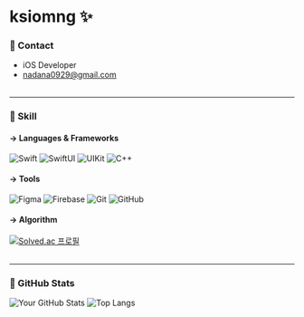 # ksiomng ✨
### 🌱 Contact
- iOS Developer
- nadana0929@gmail.com <br><br>

---
### 🌱 Skill
#### → Languages & Frameworks
![Swift](https://img.shields.io/badge/Swift-F05138?style=flat&logo=swift&logoColor=white)
![SwiftUI](https://img.shields.io/badge/SwiftUI-000000?style=flat&logo=swift&logoColor=white)
![UIKit](https://img.shields.io/badge/UIKit-2396F3?style=flat&logo=swift&logoColor=white)
![C++](https://img.shields.io/badge/C++-00599C?style=flat&logo=cplusplus&logoColor=white) <br>

#### → Tools
![Figma](https://img.shields.io/badge/Figma-E4405F?style=flat&logo=figma&logoColor=white)
![Firebase](https://img.shields.io/badge/Firebase-FFCA28?style=flat&logo=firebase&logoColor=white)
![Git](https://img.shields.io/badge/Git-F05032?style=flat&logo=git&logoColor=white)
![GitHub](https://img.shields.io/badge/GitHub-181717?style=flat&logo=github&logoColor=white) <br>

#### → Algorithm
[![Solved.ac 프로필](http://mazassumnida.wtf/api/v2/generate_badge?boj=nadana0929)](https://solved.ac/nadana0929)<br><br>

---
### 🌱 GitHub Stats
![Your GitHub Stats](https://github-readme-stats.vercel.app/api?username=ksiomng&show_icons=true&theme=radical)
![Top Langs](https://github-readme-stats.vercel.app/api/top-langs/?username=ksiomng&layout=compact&theme=radical)


<!--
**ksiomng0929/ksiomng0929** is a ✨ _special_ ✨ repository because its `README.md` (this file) appears on your GitHub profile.

Here are some ideas to get you started:

- 🔭 I’m currently working on ...
- 🌱 I’m currently learning ...
- 👯 I’m looking to collaborate on ...
- 🤔 I’m looking for help with ...
- 💬 Ask me about ...
- 📫 How to reach me: ...
- 😄 Pronouns: ...
- ⚡ Fun fact: ...
-->

